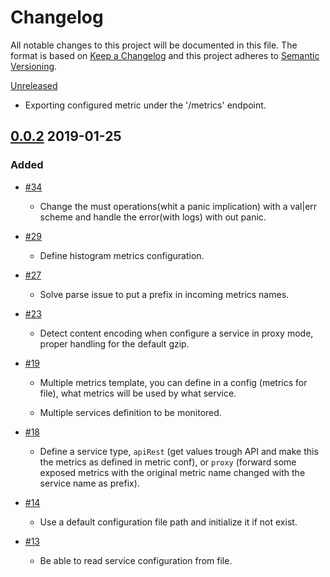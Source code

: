 # Changelog 
All notable changes to this project will be documented in this file.
The format is based on [Keep a Changelog](http://www.keepachangelog.com/en/1.0.0/) and this project adheres to [Semantic Versioning](http://www.semver.org/spec/v2.0.0.html).

[Unreleased](https://github.com/skycoin/skycoin/compare/master...develop)

- Exporting configured metric under the '/metrics' endpoint.

## [0.0.2](https://github.com/simelo/rexporter/releases...) 2019-01-25

### Added

 * [\#34](https://github.com/simelo/rextporter/issues/34)

   - Change the must operations(whit a panic implication) with a val|err scheme and handle the error(with logs) with out panic.

 * [\#29](https://github.com/simelo/rextporter/issues/29)

   - Define histogram metrics configuration.

 * [\#27](https://github.com/simelo/rextporter/issues/27)

   - Solve parse issue to put a prefix in incoming metrics names.

 * [\#23](https://github.com/simelo/rextporter/issues/23)

   - Detect content encoding when configure a service in proxy mode, proper handling for the default gzip.

 * [\#19](https://github.com/simelo/rextporter/issues/19)

   - Multiple metrics template, you can define in a config (metrics for file), what metrics will be used by what service.

   - Multiple services definition to be monitored.

 * [\#18](https://github.com/simelo/rextporter/issues/18)

   - Define a service type, `apiRest` (get values trough API and make this the metrics as defined in metric conf), or `proxy` (forward some exposed metrics with the original metric name changed with the service name as prefix).

 * [\#14](https://github.com/simelo/rextporter/issues/14)

   - Use a default configuration file path and initialize it if not exist.

 * [\#13](https://github.com/simelo/rextporter/issues/13)

   - Be able to read service configuration from file.
